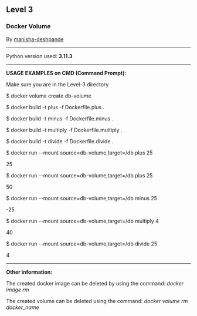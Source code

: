 <h2><b>Level 3</b></h2>
<h3>
Docker Volume
</h3>
By <u>manisha-deshpande</u>
<hr>
Python version used: <b>3.11.3</b>
<hr>
<b>USAGE EXAMPLES on CMD (Command Prompt):</b>
<p>Make sure you are in the Level-3 directory</p>

<p>$ docker volume create db-volume</p>
<p>$ docker build -t plus -f Dockerfile.plus .</p>
<p>$ docker build -t minus -f Dockerfile.minus .</p>
<p>$ docker build -t multiply -f Dockerfile.multiply .</p>
<p>$ docker build -t divide -f Dockerfile.divide .</p>
<p></p>
<p>$ docker run --mount source=db-volume,target=/db plus 25</p>
25
<p>$ docker run --mount source=db-volume,target=/db plus 25</p>
50
<p>$ docker run --mount source=db-volume,target=/db minus 25</p>
-25
<p>$ docker run --mount source=db-volume,target=/db multiply 4</p>
40
<p>$ docker run --mount source=db-volume,target=/db divide 25</p>
4
<p></p>
<hr>
<b>Other information:</b>
<p>The created docker image can be deleted by using the command: <i>docker image rm </i></p>
<p>The created volume can be deleted using the command: <i>docker volume rm docker_name</i></p>